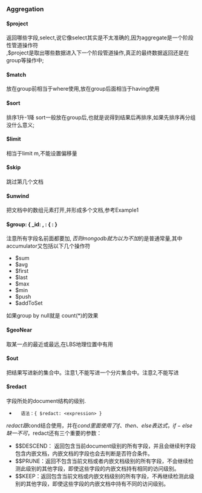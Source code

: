 ### Aggregation
#### $project
返回哪些字段,select,说它像select其实是不太准确的,因为aggregate是一个阶段性管道操作符\
,$project是取出哪些数据进入下一个阶段管道操作,真正的最终数据返回还是在group等操作中;
#### $match
放在group前相当于where使用,放在group后面相当于having使用
#### $sort
排序1升-1降 sort一般放在group后,也就是说得到结果后再排序,如果先排序再分组没什么意义; 
#### $limit
相当于limit m,不能设置偏移量
#### $skip
跳过第几个文档
#### $unwind
把文档中的数组元素打开,并形成多个文档,参考Example1
#### $group: { _id: <expression>, <field1>: { <accumulator1> : <expression1> }
注意所有字段名前面都要加$,否则mongodb就为以为不加$的是普通常量,其中accumulator又包括以下几个操作符
- $sum
- $avg
- $first
- $last
- $max
- $min
- $push
- $addToSet

如果group by null就是 count(*)的效果
 
#### $geoNear
取某一点的最近或最远,在LBS地理位置中有用
 
#### $out
把结果写进新的集合中。注意1,不能写进一个分片集合中。注意2,不能写进
#### $redact
字段所处的document结构的级别.
-       语法：{ $redact: <expression> }

$redact 跟$cond结合使用，并在$cond里面使用了if 、then、else表达式，if-else缺一不可，$redact还有三个重要的参数：
- $$DESCEND： 返回包含当前document级别的所有字段，并且会继续判字段包含内嵌文档，内嵌文档的字段也会去判断是否符合条件。
- $$PRUNE：返回不包含当前文档或者内嵌文档级别的所有字段，不会继续检测此级别的其他字段，即使这些字段的内嵌文档持有相同的访问级别。
- $$KEEP：返回包含当前文档或内嵌文档级别的所有字段，不再继续检测此级别的其他字段，即使这些字段的内嵌文档中持有不同的访问级别。
